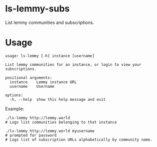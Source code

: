 # ls-lemmy-subs

List lemmy communities and subscriptions.

# Usage

```
usage: ls-lemmy [-h] instance [username]

List lemmy communities for an instance, or login to view your subscriptions.

positional arguments:
  instance    Lemmy instance URL
  username    Username

options:
  -h, --help  show this help message and exit
```

Example:

```
./ls-lemmy http://lemmy.world
# Logs list communities belonging to that instance

./ls-lemmy http://lemmy.world myusername
# prompted for password
# Logs list of subscription URLs alphabetically by community name.
```
